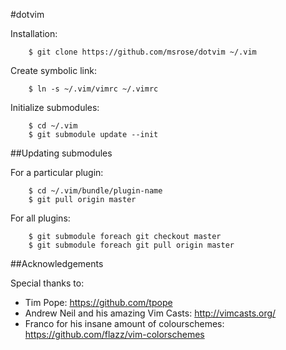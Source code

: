 #dotvim

Installation:

        $ git clone https://github.com/msrose/dotvim ~/.vim

Create symbolic link:

        $ ln -s ~/.vim/vimrc ~/.vimrc

Initialize submodules:

        $ cd ~/.vim
        $ git submodule update --init

##Updating submodules

For a particular plugin:

        $ cd ~/.vim/bundle/plugin-name
        $ git pull origin master

For all plugins:

        $ git submodule foreach git checkout master
        $ git submodule foreach git pull origin master

##Acknowledgements

Special thanks to:

* Tim Pope: https://github.com/tpope
* Andrew Neil and his amazing Vim Casts: http://vimcasts.org/
* Franco for his insane amount of colourschemes: https://github.com/flazz/vim-colorschemes
